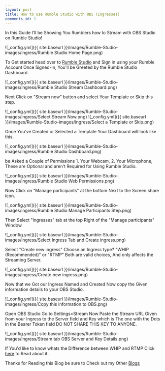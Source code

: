 ```yaml
---
layout: post
title: How to use Rumble Studio with OBS (Ingresses)
comments_id: 1
---
```


In this Guide I'll be Showing You Rumblers how to Stream with OBS Studio on Rumble Studio!

![_config.yml]({{ site.baseurl }}/images/Rumble-Studio-images/ingress/Rumble Studio Home Page.png)

To Get started head over to [Rumble Studio](https://studio.rumble.com) and Sign in using your Rumble Account Once Signed-in, You'll be Greeted by the Rumble Studio Dashboard.

![_config.yml]({{ site.baseurl }}/images/Rumble-Studio-images/ingress/Rumble Studio Stream Dashboard.png)

Next Click on "Stream now" button and select Your Template or Skip this step.

![_config.yml]({{ site.baseurl }}/images/Rumble-Studio-images/ingress/Select Stream Now.png)
![_config.yml]({{ site.baseurl }}/images/Rumble-Studio-images/ingress/Select a Template or Skip.png)

Once You've Created or Selected a Template Your Dashboard will look like this.

![_config.yml]({{ site.baseurl }}/images/Rumble-Studio-images/ingress/Rumble Studio Dashboard.png)

be Asked a Couple of Permissions 1. Your Webcam, 2. Your Microphone, These are Optional and aren't Required for Using Rumble Studio.

![_config.yml]({{ site.baseurl }}/images/Rumble-Studio-images/ingress/Rumble Studio Web Permissions.png)

Now Click on "Manage participants" at the bottom Next to the Screen share icon.

![_config.yml]({{ site.baseurl }}/images/Rumble-Studio-images/ingress/Rumble Studio Manage Participants Step.png)

Then Select "Ingresses" tab at the top Right of the "Manage participants" Window.

![_config.yml]({{ site.baseurl }}/images/Rumble-Studio-images/ingress/Select Ingress Tab and Create ingress.png)

Select "Create new ingress" Choose an Ingress type? "WHIP (Recommended)" or "RTMP" Both are valid choices, And only affects the Streaming Server.

![_config.yml]({{ site.baseurl }}/images/Rumble-Studio-images/ingress/Create new ingress.png)

Now that we Got our Ingress Named and Created Now copy the Given information details to your OBS Studio.

![_config.yml]({{ site.baseurl }}/images/Rumble-Studio-images/ingress/Copy this information to OBS.png)

Open OBS Studio Go to Settings>Stream Now Paste the Stream URL Given from your Ingress to the Server field and Key which is The one with the Dots in the Bearer Token field DO NOT SHARE THIS KEY TO ANYONE.

![_config.yml]({{ site.baseurl }}/images/Rumble-Studio-images/ingress/Stream tab OBS Server and Key Details.png)

If You'd like to know whats the Difference between WHIP and RTMP Click [here](https://castr.com/blog/rtmp-vs-rtmps-which-streaming-protocol-is-right-for-you/) to Read about it.

Thanks for Reading this Blog be sure to Check out my Other [Blogs](https://tinyplayerss.github.io)